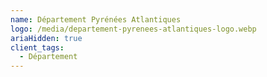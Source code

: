 ```yaml
---
name: Département Pyrénées Atlantiques
logo: /media/departement-pyrenees-atlantiques-logo.webp
ariaHidden: true
client_tags:
  - Département
---
```

